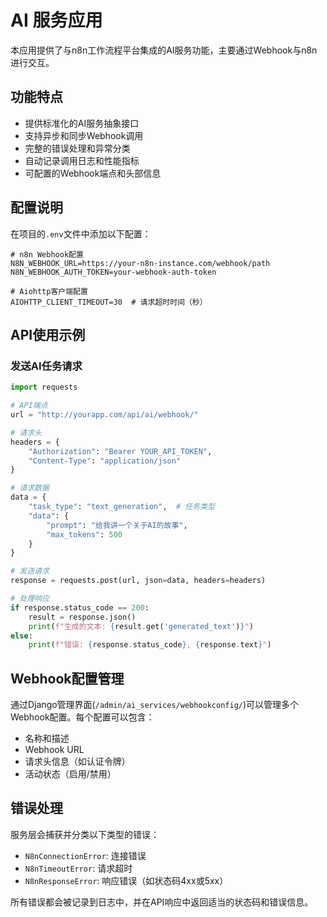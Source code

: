 # AI 服务应用

本应用提供了与n8n工作流程平台集成的AI服务功能，主要通过Webhook与n8n进行交互。

## 功能特点

- 提供标准化的AI服务抽象接口
- 支持异步和同步Webhook调用
- 完整的错误处理和异常分类
- 自动记录调用日志和性能指标
- 可配置的Webhook端点和头部信息

## 配置说明

在项目的`.env`文件中添加以下配置：

```
# n8n Webhook配置
N8N_WEBHOOK_URL=https://your-n8n-instance.com/webhook/path
N8N_WEBHOOK_AUTH_TOKEN=your-webhook-auth-token

# Aiohttp客户端配置
AIOHTTP_CLIENT_TIMEOUT=30  # 请求超时时间（秒）
```

## API使用示例

### 发送AI任务请求

```python
import requests

# API端点
url = "http://yourapp.com/api/ai/webhook/"

# 请求头
headers = {
    "Authorization": "Bearer YOUR_API_TOKEN",
    "Content-Type": "application/json"
}

# 请求数据
data = {
    "task_type": "text_generation",  # 任务类型
    "data": {
        "prompt": "给我讲一个关于AI的故事",
        "max_tokens": 500
    }
}

# 发送请求
response = requests.post(url, json=data, headers=headers)

# 处理响应
if response.status_code == 200:
    result = response.json()
    print(f"生成的文本: {result.get('generated_text')}")
else:
    print(f"错误: {response.status_code}, {response.text}")
```

## Webhook配置管理

通过Django管理界面(`/admin/ai_services/webhookconfig/`)可以管理多个Webhook配置。每个配置可以包含：

- 名称和描述
- Webhook URL
- 请求头信息（如认证令牌）
- 活动状态（启用/禁用）

## 错误处理

服务层会捕获并分类以下类型的错误：

- `N8nConnectionError`: 连接错误
- `N8nTimeoutError`: 请求超时
- `N8nResponseError`: 响应错误（如状态码4xx或5xx）

所有错误都会被记录到日志中，并在API响应中返回适当的状态码和错误信息。 